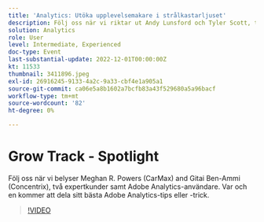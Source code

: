 ```yaml
---
title: 'Analytics: Utöka upplevelsemakare i strålkastarljuset'
description: Följ oss när vi riktar ut Andy Lunsford och Tyler Scott, två expertkunder och Adobe Analytics-användare. Var och en kommer att dela sitt bästa Adobe Analytics-tips eller -trick. Därefter får de möjlighet att ställa frågor live. Du vill inte missa det här.
solution: Analytics
role: User
level: Intermediate, Experienced
doc-type: Event
last-substantial-update: 2022-12-01T00:00:00Z
kt: 11533
thumbnail: 3411896.jpeg
exl-id: 26916245-9133-4a2c-9a33-cbf4e1a905a1
source-git-commit: ca06e5a8b1602a7bcfb83a43f529680a5a96bacf
workflow-type: tm+mt
source-wordcount: '82'
ht-degree: 0%

---
```


# Grow Track - Spotlight

Följ oss när vi belyser Meghan R. Powers (CarMax) and Gitai Ben-Ammi (Concentrix), två expertkunder samt Adobe Analytics-användare. Var och en kommer att dela sitt bästa Adobe Analytics-tips eller -trick.

>[!VIDEO](https://video.tv.adobe.com/v/3411896/?quality=12&learn=on)
